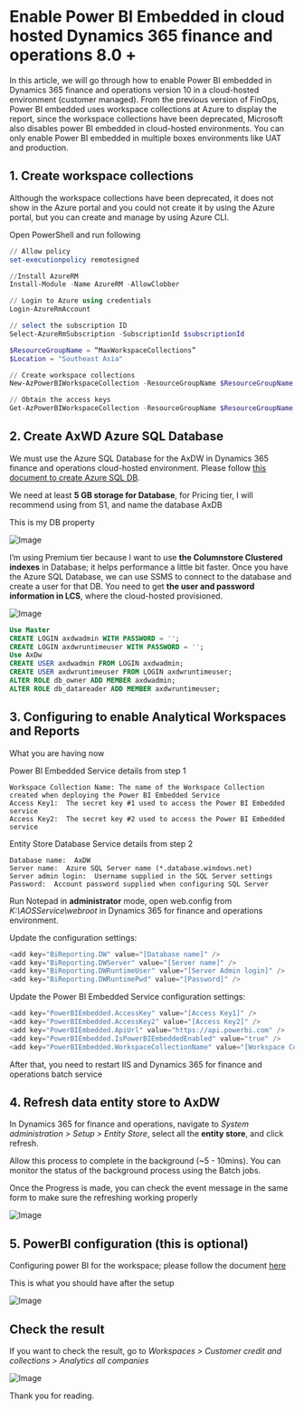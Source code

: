 # Enable Power BI Embedded in cloud hosted Dynamics 365 finance and operations 8.0 +


In this article, we will go through how to enable Power BI embedded in Dynamics 365 finance and operations version 10 in a cloud-hosted environment (customer managed). From the previous version of FinOps, Power BI embedded uses workspace collections at Azure to display the report, since the workspace collections have been deprecated, Microsoft also disables power BI embedded in cloud-hosted environments. You can only enable Power BI embedded in multiple boxes environments like UAT and production.

## 1. Create workspace collections

Although the workspace collections have been deprecated, it does not show in the Azure portal and you could not create it by using the Azure portal, but you can create and manage by using Azure CLI.

Open PowerShell and run following

```powershell
// Allow policy
set-executionpolicy remotesigned

//Install AzureRM
Install-Module -Name AzureRM -AllowClobber

// Login to Azure using credentials
Login-AzureRmAccount

// select the subscription ID
Select-AzureRmSubscription -SubscriptionId $subscriptionId

$ResourceGroupName = “MaxWorkspaceCollections”
$Location = "Southeast Asia"

// Create workspace collections
New-AzPowerBIWorkspaceCollection -ResourceGroupName $ResourceGroupName -WorkspaceCollectionName $WorkSpaceCollectionName -Location $Location

// Obtain the access keys
Get-AzPowerBIWorkspaceCollection -ResourceGroupName $ResourceGroupName -name "<yourWorkspacename>"
```
## 2. Create AxWD Azure SQL Database

We must use the Azure SQL Database for the AxDW in Dynamics 365 finance and operations cloud-hosted environment.
Please follow [this document to create Azure SQL DB](https://docs.microsoft.com/en-us/azure/sql-database/sql-database-single-database-get-started?tabs=azure-portal).

We need at least **5 GB storage for Database**, for Pricing tier, I will recommend using from S1, and name the database AxDB

This is my DB property

![Image](Enable-Power-BI-Embedded-in-cloud-hosted_1.png "Enable-Power-BI-Embedded-in-cloud-hosted")

I’m using Premium tier because I want to use **the Columnstore Clustered indexes** in Database; it helps performance a little bit faster.
Once you have the Azure SQL Database, we can use SSMS to connect to the database and create a user for that DB. You need to get **the user and password information in LCS**, where the cloud-hosted provisioned.

![Image](Enable-Power-BI-Embedded-in-cloud-hosted_2.png "Enable-Power-BI-Embedded-in-cloud-hosted")

```sql
Use Master
CREATE LOGIN axdwadmin WITH PASSWORD = ''; 
CREATE LOGIN axdwruntimeuser WITH PASSWORD = '';
Use AxDw
CREATE USER axdwadmin FROM LOGIN axdwadmin; 
CREATE USER axdwruntimeuser FROM LOGIN axdwruntimeuser;
ALTER ROLE db_owner ADD MEMBER axdwadmin; 
ALTER ROLE db_datareader ADD MEMBER axdwruntimeuser;
```

## 3. Configuring to enable Analytical Workspaces and Reports

What you are having now

Power BI Embedded Service details from step 1

```text
Workspace Collection Name: The name of the Workspace Collection created when deploying the Power BI Embedded Service
Access Key1:  The secret key #1 used to access the Power BI Embedded service
Access Key2:  The secret key #2 used to access the Power BI Embedded service
```

Entity Store Database Service details from step 2

```text
Database name:  AxDW
Server name:  Azure SQL Server name (*.database.windows.net)
Server admin login:  Username supplied in the SQL Server settings
Password:  Account password supplied when configuring SQL Server
```

Run Notepad in **administrator** mode, open web.config from *K:\AOSService\webroot* in Dynamics 365 for finance and operations environment.

Update the configuration settings:

```cs
<add key="BiReporting.DW" value="[Database name]" />
<add key="BiReporting.DWServer" value="[Server name]" />
<add key="BiReporting.DWRuntimeUser" value="[Server Admin login]" />
<add key="BiReporting.DWRuntimePwd" value="[Password]" />
```

Update the Power BI Embedded Service configuration settings:

```cs
<add key="PowerBIEmbedded.AccessKey" value="[Access Key1]" />
<add key="PowerBIEmbedded.AccessKey2" value="[Access Key2]" />
<add key="PowerBIEmbedded.ApiUrl" value="https://api.powerbi.com" />
<add key="PowerBIEmbedded.IsPowerBIEmbeddedEnabled" value="true" />
<add key="PowerBIEmbedded.WorkspaceCollectionName" value="[Workspace Collection Name]" />
```

After that, you need to restart IIS and Dynamics 365 for finance and operations batch service

## 4. Refresh data entity store to AxDW

In Dynamics 365 for finance and operations, navigate to *System administration > Setup > Entity Store*, select all the **entity store**, and click refresh.

Allow this process to complete in the background (~5 - 10mins).  You can monitor the status of the background process using the Batch jobs.

Once the Progress is made, you can check the event message in the same form to make sure the refreshing working properly

![Image](Enable-Power-BI-Embedded-in-cloud-hosted_3.png "Enable-Power-BI-Embedded-in-cloud-hosted")

## 5. PowerBI configuration (this is optional)

Configuring power BI for the workspace; please follow the document [here](https://docs.microsoft.com/en-us/dynamics365/fin-ops-core/dev-itpro/analytics/configure-power-bi-integration)

This is what you should have after the setup

![Image](Enable-Power-BI-Embedded-in-cloud-hosted_4.png "Enable-Power-BI-Embedded-in-cloud-hosted")

## Check the result

If you want to check the result, go to *Workspaces > Customer credit and collections > Analytics all companies*

![Image](Enable-Power-BI-Embedded-in-cloud-hosted_5.png "Enable-Power-BI-Embedded-in-cloud-hosted")

Thank you for reading.

